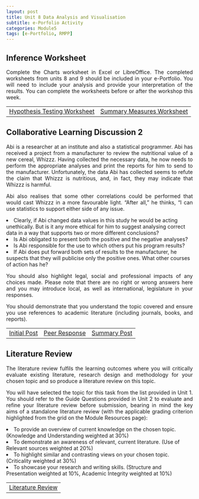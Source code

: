 ```yaml
---
layout: post
title: Unit 8 Data Analysis and Visualisation
subtitle: e-Porfolio Activity
categories: Module5
tags: [e-Portfolio, RMPP]
---
```

<html lang="en">



<body>



<h2>Inference Worksheet</h2>

<p style="text-align: justify;">Complete the Charts worksheet in Excel or LibreOffice. The completed worksheets from units 8 and 9 should be included in your e-Portfolio. You will need to include your analysis and provide your interpretation of the results. You can complete the worksheets before or after the workshop this week.</p>

<table>
    <tr>
       <td> <a href="../../../../artefacts/RMPP-Unit05-e-Portfolio Activity Reflective Activity 2.pdf" target="_blank" class="button large">Hypothesis Testing Worksheet</a></td> 
      <td> <a href="../../../../artefacts/RMPP-Unit05-e-Portfolio Activity Reflective Activity 2.pdf" target="_blank" class="button large">Summary Measures Worksheet</a></td> 
    </tr>
</table>

<h2>Collaborative Learning Discussion 2</h2>

<p style="text-align: justify;">Abi is a researcher at an institute and also a statistical programmer. Abi has received a project from a manufacturer to review the nutritional value of a new cereal, Whizzz. Having collected the necessary data, he now needs to perform the appropriate analyses and print the reports for him to send to the manufacturer. Unfortunately, the data Abi has collected seems to refute the claim that Whizzz is nutritious, and, in fact, they may indicate that Whizzz is harmful.</p>

<p style="text-align: justify;">Abi also realises that some other correlations could be performed that would cast Whizzz in a more favourable light. “After all,” he thinks, “I can use statistics to support either side of any issue.</p>
<li>Clearly, if Abi changed data values in this study he would be acting unethically. But is it any more ethical for him to suggest analysing correct data in a way that supports two or more different conclusions?</li>
<li>Is Abi obligated to present both the positive and the negative analyses?</li>
<li>Is Abi responsible for the use to which others put his program results?</li>
<li>If Abi does put forward both sets of results to the manufacturer, he suspects that they will publicise only the positive ones. What other courses of action has he?</li>

<p style="text-align: justify;">You should also highlight legal, social and professional impacts of any choices made. Please note that there are no right or wrong answers here and you may introduce local, as well as international, legislature in your responses.</p>

<p style="text-align: justify;">You should demonstrate that you understand the topic covered and ensure you use references to academic literature (including journals, books, and reports).</p>

<table>
    <tr>
       <td> <a href="../../../../artefacts/RMPP-Unit07-Initial_Post.pdf" target="_blank" class="button large">Initial Post</a></td> 
      <td> <a href="../../../../artefacts/RMPP-Unit07-Peer_Responses.pdf" target="_blank" class="button large">Peer Response</a></td> 
      <td> <a href="../../../../artefacts/RMPP-Unit07-Summary_Post.pdf" target="_blank" class="button large">Summary Post</a></td> 
    </tr>
</table>

<h2>Literature Review</h2>
<p style="text-align: justify;">The literature review fulfils the learning outcomes where you will critically evaluate existing literature, research design and methodology for your chosen topic and so produce a literature review on this topic.</p>

<p style="text-align: justify;"> You will have selected the topic for this task from the list provided in Unit 1. You should refer to the Guide Questions provided in Unit 2 to evaluate and refine your literature review before submission, bearing in mind the key aims of a standalone literature review (with the applicable grading criterion highlighted from the grid on the Module Resources page):</p>

<li>To provide an overview of current knowledge on the chosen topic. (Knowledge and Understanding weighted at 30%)</li>
<li>To demonstrate an awareness of relevant, current literature. (Use of Relevant sources weighted at 20%)</li>
<li>To highlight similar and contrasting views on your chosen topic. (Criticality weighted at 30%)</li>
<li>To showcase your research and writing skills. (Structure and Presentation weighted at 10%, Academic Integrity weighted at 10%)</li>

<table>
    <tr>
       <td> <a href="../../../../artefacts/RMPP-Unit05-Wiki Activity.pdf" target="_blank" class="button large">Literature Review</a></td> 
    </tr>
</table>

</body>
</html>



